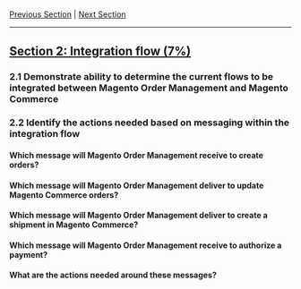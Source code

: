 #

[Previous Section](./1.md) | [Next Section](./3.md)

-----


## [Section 2: Integration flow (7%)](./2.md)

### **2.1**  Demonstrate ability to determine the current flows to be integrated between Magento Order Management and Magento Commerce

### **2.2**  Identify the actions needed based on messaging within the integration flow

#### **Which message will Magento Order Management receive to create orders?**

#### **Which message will Magento Order Management deliver to update Magento Commerce orders?**

#### **Which message will Magento Order Management deliver to create a shipment in Magento Commerce?**

#### **Which message will Magento Order Management receive to authorize a payment?**

#### **What are the actions needed around these messages?**



